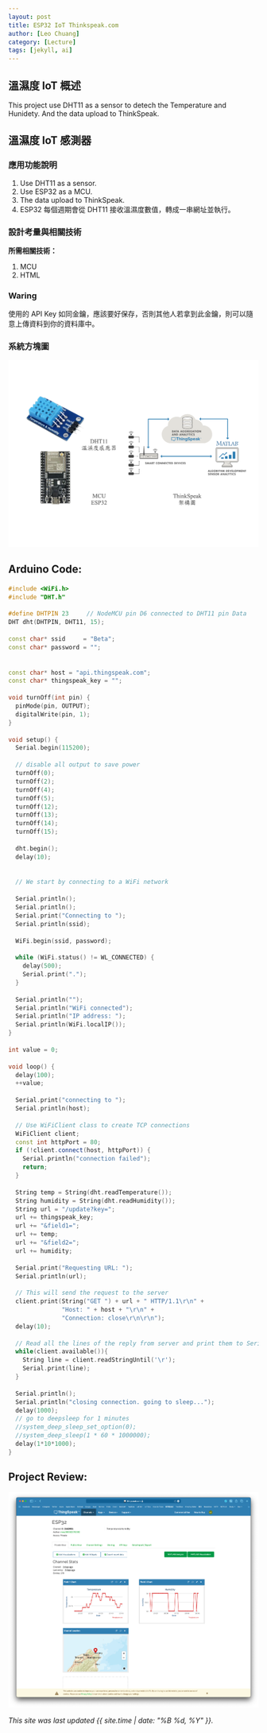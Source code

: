```yaml
---
layout: post
title: ESP32 IoT Thinkspeak.com
author: [Leo Chuang]
category: [Lecture]
tags: [jekyll, ai]
---
```


## 溫濕度 IoT 概述
This project use DHT11 as a sensor to detech the Temperature and Hunidety.
And the data upload to ThinkSpeak.

## 溫濕度 IoT 感測器
### 應用功能說明
1. Use DHT11 as a sensor.  
2. Use ESP32 as a MCU.
3. The data upload to ThinkSpeak.
4. ESP32 每個週期會從 DHT11 接收溫濕度數值，轉成一串網址並執行。

### 設計考量與相關技術
**所需相關技術：**
1. MCU
2. HTML

### Waring
使用的 API Key 如同金鑰，應該要好保存，否則其他人若拿到此金鑰，則可以隨意上傳資料到你的資料庫中。
 
### 系統方塊圖
![](https://github.com/Leo7Chuang/MCU-project/blob/main/images/Screenshot%202023-05-28%20at%203.10.43%20PM.png?raw=true)


## Arduino Code: 
```C++
#include <WiFi.h> 
#include "DHT.h"

#define DHTPIN 23     // NodeMCU pin D6 connected to DHT11 pin Data
DHT dht(DHTPIN, DHT11, 15);

const char* ssid     = "Beta";
const char* password = "";


const char* host = "api.thingspeak.com";
const char* thingspeak_key = "";

void turnOff(int pin) {
  pinMode(pin, OUTPUT);
  digitalWrite(pin, 1);
}

void setup() {
  Serial.begin(115200);

  // disable all output to save power
  turnOff(0);
  turnOff(2);
  turnOff(4);
  turnOff(5);
  turnOff(12);
  turnOff(13);
  turnOff(14);
  turnOff(15);

  dht.begin();
  delay(10);
  

  // We start by connecting to a WiFi network

  Serial.println();
  Serial.println();
  Serial.print("Connecting to ");
  Serial.println(ssid);
  
  WiFi.begin(ssid, password);
  
  while (WiFi.status() != WL_CONNECTED) {
    delay(500);
    Serial.print(".");
  }

  Serial.println("");
  Serial.println("WiFi connected");  
  Serial.println("IP address: ");
  Serial.println(WiFi.localIP());
}

int value = 0;

void loop() {
  delay(100);
  ++value;

  Serial.print("connecting to ");
  Serial.println(host);
  
  // Use WiFiClient class to create TCP connections
  WiFiClient client;
  const int httpPort = 80;
  if (!client.connect(host, httpPort)) {
    Serial.println("connection failed");
    return;
  }

  String temp = String(dht.readTemperature());
  String humidity = String(dht.readHumidity());
  String url = "/update?key=";
  url += thingspeak_key;
  url += "&field1=";
  url += temp;
  url += "&field2=";
  url += humidity;
  
  Serial.print("Requesting URL: ");
  Serial.println(url);
  
  // This will send the request to the server
  client.print(String("GET ") + url + " HTTP/1.1\r\n" +
               "Host: " + host + "\r\n" + 
               "Connection: close\r\n\r\n");
  delay(10);
  
  // Read all the lines of the reply from server and print them to Serial
  while(client.available()){
    String line = client.readStringUntil('\r');
    Serial.print(line);
  }
  
  Serial.println();
  Serial.println("closing connection. going to sleep...");
  delay(1000);
  // go to deepsleep for 1 minutes
  //system_deep_sleep_set_option(0);
  //system_deep_sleep(1 * 60 * 1000000);
  delay(1*10*1000);
}
```

## Project Review:
![](https://github.com/Leo7Chuang/MCU-project/blob/main/images/Screenshot%202023-05-28%20at%202.04.44%20AM.png?raw=true)
<br>

*This site was last updated {{ site.time | date: "%B %d, %Y" }}.*
